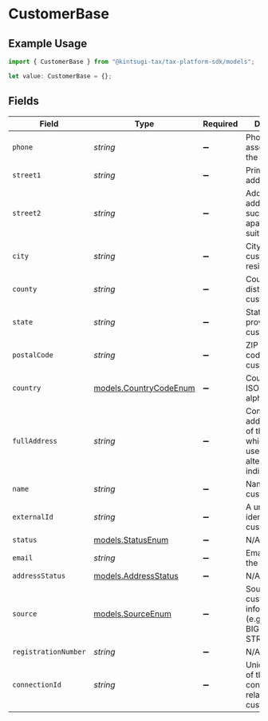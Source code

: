 # CustomerBase

## Example Usage

```typescript
import { CustomerBase } from "@kintsugi-tax/tax-platform-sdk/models";

let value: CustomerBase = {};
```

## Fields

| Field                                                                                              | Type                                                                                               | Required                                                                                           | Description                                                                                        |
| -------------------------------------------------------------------------------------------------- | -------------------------------------------------------------------------------------------------- | -------------------------------------------------------------------------------------------------- | -------------------------------------------------------------------------------------------------- |
| `phone`                                                                                            | *string*                                                                                           | :heavy_minus_sign:                                                                                 | Phone number associated with the address.                                                          |
| `street1`                                                                                          | *string*                                                                                           | :heavy_minus_sign:                                                                                 | Primary street address.                                                                            |
| `street2`                                                                                          | *string*                                                                                           | :heavy_minus_sign:                                                                                 | Additional street address details, such as an apartment or suite number.                           |
| `city`                                                                                             | *string*                                                                                           | :heavy_minus_sign:                                                                                 | City where the customer resides.                                                                   |
| `county`                                                                                           | *string*                                                                                           | :heavy_minus_sign:                                                                                 | County or district of the customer.                                                                |
| `state`                                                                                            | *string*                                                                                           | :heavy_minus_sign:                                                                                 | State or province of the customer.                                                                 |
| `postalCode`                                                                                       | *string*                                                                                           | :heavy_minus_sign:                                                                                 | ZIP or Postal code of the customer.                                                                |
| `country`                                                                                          | [models.CountryCodeEnum](../models/countrycodeenum.md)                                             | :heavy_minus_sign:                                                                                 | Country code in ISO 3166-1 alpha-2 format                                                          |
| `fullAddress`                                                                                      | *string*                                                                                           | :heavy_minus_sign:                                                                                 | Complete address string of the customer, which can be used as an alternative to individual fields. |
| `name`                                                                                             | *string*                                                                                           | :heavy_minus_sign:                                                                                 | Name of the customer.                                                                              |
| `externalId`                                                                                       | *string*                                                                                           | :heavy_minus_sign:                                                                                 | A unique identifier for the customer.                                                              |
| `status`                                                                                           | [models.StatusEnum](../models/statusenum.md)                                                       | :heavy_minus_sign:                                                                                 | N/A                                                                                                |
| `email`                                                                                            | *string*                                                                                           | :heavy_minus_sign:                                                                                 | Email address of the customer.                                                                     |
| `addressStatus`                                                                                    | [models.AddressStatus](../models/addressstatus.md)                                                 | :heavy_minus_sign:                                                                                 | N/A                                                                                                |
| `source`                                                                                           | [models.SourceEnum](../models/sourceenum.md)                                                       | :heavy_minus_sign:                                                                                 | Source of the customer information (e.g., BIGCOMMERCE, STRIPE, etc.).                              |
| `registrationNumber`                                                                               | *string*                                                                                           | :heavy_minus_sign:                                                                                 | N/A                                                                                                |
| `connectionId`                                                                                     | *string*                                                                                           | :heavy_minus_sign:                                                                                 | Unique identifier of the connection related to the customer.                                       |